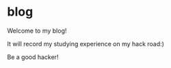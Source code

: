 # blog
Welcome to my blog!

It will record my studying experience on my hack road:)

Be a good hacker!
